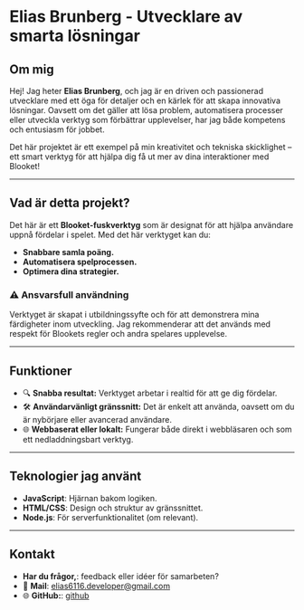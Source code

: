 # Elias Brunberg - Utvecklare av smarta lösningar

## Om mig
Hej! Jag heter **Elias Brunberg**, och jag är en driven och passionerad utvecklare med ett öga för detaljer och en kärlek för att skapa innovativa lösningar. Oavsett om det gäller att lösa problem, automatisera processer eller utveckla verktyg som förbättrar upplevelser, har jag både kompetens och entusiasm för jobbet.  

Det här projektet är ett exempel på min kreativitet och tekniska skicklighet – ett smart verktyg för att hjälpa dig få ut mer av dina interaktioner med Blooket!

---

## **Vad är detta projekt?**
Det här är ett **Blooket-fuskverktyg** som är designat för att hjälpa användare uppnå fördelar i spelet. Med det här verktyget kan du:  
- **Snabbare samla poäng.**  
- **Automatisera spelprocessen.**  
- **Optimera dina strategier.**

### ⚠️ **Ansvarsfull användning**
Verktyget är skapat i utbildningssyfte och för att demonstrera mina färdigheter inom utveckling. Jag rekommenderar att det används med respekt för Blookets regler och andra spelares upplevelse.

---

## Funktioner
- 🔍 **Snabba resultat:** Verktyget arbetar i realtid för att ge dig fördelar.  
- 🛠️ **Användarvänligt gränssnitt:** Det är enkelt att använda, oavsett om du är nybörjare eller avancerad användare.  
- 🌐 **Webbaserat eller lokalt:** Fungerar både direkt i webbläsaren och som ett nedladdningsbart verktyg.  

---

## Teknologier jag använt
- **JavaScript**: Hjärnan bakom logiken.  
- **HTML/CSS**: Design och struktur av gränssnittet.  
- **Node.js**: För serverfunktionalitet (om relevant).  

---
## Kontakt
- **Har du frågor,**: feedback eller idéer för samarbeten?
- 📧 **Mail**: elias6116.developer@gmail.com
- 🌐 **GitHub:**: [github](https://github.com/elias61116-p/Stenbock-Fusk/commits?author=elias61116-p)
